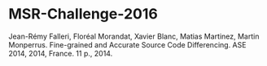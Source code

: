# MSR-Challenge-2016

Jean-Rémy Falleri, Floréal Morandat, Xavier Blanc, Matias Martinez, Martin Monperrus. Fine-grained and Accurate Source Code Differencing. ASE 2014, 2014, France. 11 p., 2014. <hal-01054552>
